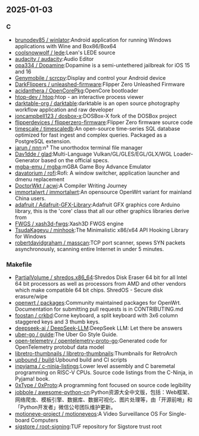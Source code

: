 ## 2025-01-03

### C

* [brunodev85 / winlator](https://github.com/brunodev85/winlator):Android application for running Windows applications with Wine and Box86/Box64
* [coolsnowwolf / lede](https://github.com/coolsnowwolf/lede):Lean's LEDE source
* [audacity / audacity](https://github.com/audacity/audacity):Audio Editor
* [opa334 / Dopamine](https://github.com/opa334/Dopamine):Dopamine is a semi-untethered jailbreak for iOS 15 and 16
* [Genymobile / scrcpy](https://github.com/Genymobile/scrcpy):Display and control your Android device
* [DarkFlippers / unleashed-firmware](https://github.com/DarkFlippers/unleashed-firmware):Flipper Zero Unleashed Firmware
* [acidanthera / OpenCorePkg](https://github.com/acidanthera/OpenCorePkg):OpenCore bootloader
* [htop-dev / htop](https://github.com/htop-dev/htop):htop - an interactive process viewer
* [darktable-org / darktable](https://github.com/darktable-org/darktable):darktable is an open source photography workflow application and raw developer
* [joncampbell123 / dosbox-x](https://github.com/joncampbell123/dosbox-x):DOSBox-X fork of the DOSBox project
* [flipperdevices / flipperzero-firmware](https://github.com/flipperdevices/flipperzero-firmware):Flipper Zero firmware source code
* [timescale / timescaledb](https://github.com/timescale/timescaledb):An open-source time-series SQL database optimized for fast ingest and complex queries. Packaged as a PostgreSQL extension.
* [jarun / nnn](https://github.com/jarun/nnn):n³ The unorthodox terminal file manager
* [Dav1dde / glad](https://github.com/Dav1dde/glad):Multi-Language Vulkan/GL/GLES/EGL/GLX/WGL Loader-Generator based on the official specs.
* [mgba-emu / mgba](https://github.com/mgba-emu/mgba):mGBA Game Boy Advance Emulator
* [davatorium / rofi](https://github.com/davatorium/rofi):Rofi: A window switcher, application launcher and dmenu replacement
* [DoctorWkt / acwj](https://github.com/DoctorWkt/acwj):A Compiler Writing Journey
* [immortalwrt / immortalwrt](https://github.com/immortalwrt/immortalwrt):An opensource OpenWrt variant for mainland China users.
* [adafruit / Adafruit-GFX-Library](https://github.com/adafruit/Adafruit-GFX-Library):Adafruit GFX graphics core Arduino library, this is the 'core' class that all our other graphics libraries derive from
* [FWGS / xash3d-fwgs](https://github.com/FWGS/xash3d-fwgs):Xash3D FWGS engine
* [TsudaKageyu / minhook](https://github.com/TsudaKageyu/minhook):The Minimalistic x86/x64 API Hooking Library for Windows
* [robertdavidgraham / masscan](https://github.com/robertdavidgraham/masscan):TCP port scanner, spews SYN packets asynchronously, scanning entire Internet in under 5 minutes.

### Makefile

* [PartialVolume / shredos.x86_64](https://github.com/PartialVolume/shredos.x86_64):Shredos Disk Eraser 64 bit for all Intel 64 bit processors as well as processors from AMD and other vendors which make compatible 64 bit chips. ShredOS - Secure disk erasure/wipe
* [openwrt / packages](https://github.com/openwrt/packages):Community maintained packages for OpenWrt. Documentation for submitting pull requests is in CONTRIBUTING.md
* [foostan / crkbd](https://github.com/foostan/crkbd):Corne keyboard, a split keyboard with 3x6 column staggered keys and 3 thumb keys.
* [deepseek-ai / DeepSeek-LLM](https://github.com/deepseek-ai/DeepSeek-LLM):DeepSeek LLM: Let there be answers
* [uber-go / guide](https://github.com/uber-go/guide):The Uber Go Style Guide.
* [open-telemetry / opentelemetry-proto-go](https://github.com/open-telemetry/opentelemetry-proto-go):Generated code for OpenTelemetry protobuf data model
* [libretro-thumbnails / libretro-thumbnails](https://github.com/libretro-thumbnails/libretro-thumbnails):Thumbnails for RetroArch
* [upbound / build](https://github.com/upbound/build):Upbound build and CI scripts
* [inpyjama / c-ninja-listings](https://github.com/inpyjama/c-ninja-listings):Lower level assembly and C baremetal programming on RISC-V CPUs. Source code listings from the C-Ninja, in Pyjama! book.
* [0xType / 0xProto](https://github.com/0xType/0xProto):A programming font focused on source code legibility
* [jobbole / awesome-python-cn](https://github.com/jobbole/awesome-python-cn):Python资源大全中文版，包括：Web框架、网络爬虫、模板引擎、数据库、数据可视化、图片处理等，由「开源前哨」和「Python开发者」微信公号团队维护更新。
* [motioneye-project / motioneyeos](https://github.com/motioneye-project/motioneyeos):A Video Surveillance OS For Single-board Computers
* [sigstore / root-signing](https://github.com/sigstore/root-signing):TUF repository for Sigstore trust root
